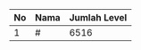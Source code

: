 | No | Nama            | Jumlah Level |
|----|-----------------|--------------|
| 1  | #    |    6516        |
